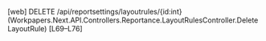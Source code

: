 [web] DELETE /api/reportsettings/layoutrules/{id:int}  (Workpapers.Next.API.Controllers.Reportance.LayoutRulesController.DeleteLayoutRule)  [L69–L76]

